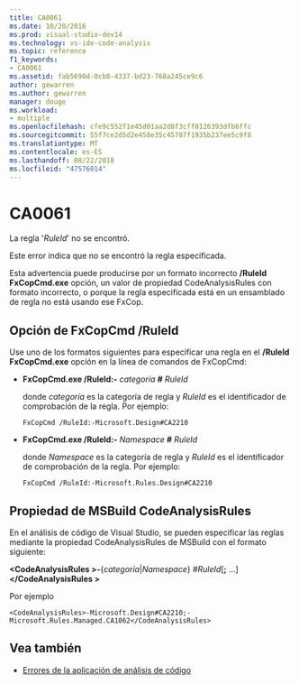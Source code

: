 ```yaml
---
title: CA0061
ms.date: 10/20/2016
ms.prod: visual-studio-dev14
ms.technology: vs-ide-code-analysis
ms.topic: reference
f1_keywords:
- CA0061
ms.assetid: fab5690d-0cb8-4337-bd23-768a245ce9c6
author: gewarren
ms.author: gewarren
manager: douge
ms.workload:
- multiple
ms.openlocfilehash: cfe9c552f1e45d01aa2d8f3cff0126393dfb6ffc
ms.sourcegitcommit: 55f7ce2d5d2e458e35c45787f1935b237ee5c9f8
ms.translationtype: MT
ms.contentlocale: es-ES
ms.lasthandoff: 08/22/2018
ms.locfileid: "47576014"
---
```

# <a name="ca0061"></a>CA0061

La regla '*RuleId*' no se encontró.

Este error indica que no se encontró la regla especificada.

Esta advertencia puede producirse por un formato incorrecto **/RuleId FxCopCmd.exe** opción, un valor de propiedad CodeAnalysisRules con formato incorrecto, o porque la regla especificada está en un ensamblado de regla no está usando ese FxCop.

## <a name="fxcopcmd-ruleid-option"></a>Opción de FxCopCmd /RuleId

Use uno de los formatos siguientes para especificar una regla en el **/RuleId FxCopCmd.exe** opción en la línea de comandos de FxCopCmd:

-   **FxCopCmd.exe /RuleId:-** *categoría* **#** *RuleId*

     donde *categoría* es la categoría de regla y *RuleId* es el identificador de comprobación de la regla. Por ejemplo:

    ```
    FxCopCmd /RuleId:-Microsoft.Design#CA2210
    ```

-   **FxCopCmd.exe /RuleId:-** *Namespace* **#** *RuleId*

     donde *Namespace* es la categoría de regla y *RuleId* es el identificador de comprobación de la regla. Por ejemplo:

    ```
    FxCopCmd /RuleId:-Microsoft.Rules.Design#CA2210
    ```

## <a name="msbuild-codeanalysisrules-property"></a>Propiedad de MSBuild CodeAnalysisRules

En el análisis de código de Visual Studio, se pueden especificar las reglas mediante la propiedad CodeAnalysisRules de MSBuild con el formato siguiente:

**\<CodeAnalysisRules >-**{*categoría*&#124;*Namespace*} #*RuleId*[**;** ...]  **\</CodeAnalysisRules >**

Por ejemplo

```
<CodeAnalysisRules>-Microsoft.Design#CA2210;-Microsoft.Rules.Managed.CA1062</CodeAnalysisRules>
```

## <a name="see-also"></a>Vea también

- [Errores de la aplicación de análisis de código](../code-quality/code-analysis-application-errors.md)